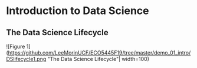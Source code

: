 # Introduction to Data Science



## The Data Science Lifecycle

![Figure 1](https://github.com/LeeMorinUCF/ECO5445F19/tree/master/demo_01_intro/DSlifecycle1.png "The Data Science Lifecycle"| width=100)

<!--- 
![alt text](https://github.com/LeeMorinUCF/ECO5445F19/tree/master/demo_01_intro/DSlifecycle1.png?raw=true "The Data Science Lifecycle")

![Image of Yaktocat](https://octodex.github.com/images/yaktocat.png)
--->
